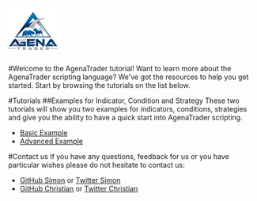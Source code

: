 
![AgenaTrader](./images/logo_100.png)

#Welcome to the AgenaTrader tutorial!
Want to learn more about the AgenaTrader scripting language? We've got the resources to help you get started. Start by browsing the tutorials on the list below.

#Tutorials
##Examples for Indicator, Condition and Strategy
These two tutorials will show you two examples for indicators, conditions, strategies and give you the ability to have a quick start into AgenaTrader scripting.

*   [Basic Example](./Example_Indicator_Condition_Strategy_Basic/README.md)
*   [Advanced Example](./Example_Indicator_Condition_Strategy_Advanced/README.md)


#Contact us
If you have any questions, feedback for us or you have particular wishes please do not hesitate to contact us:

*   [GitHub Simon](https://github.com/simonpucher) or [Twitter Simon](https://twitter.com/SimonPucher)
*   [GitHub Christian](https://github.com/ckovar82) or [Twitter Christian](https://twitter.com/ckovar82)
